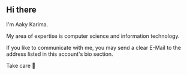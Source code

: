 ## Hi there

I'm Aaky Karima.

My area of expertise is computer science and information technology.

If you like to communicate with me, you may send a clear E-Mail to the address listed in this account's bio section.

Take care 🌷

